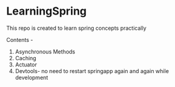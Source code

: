 # LearningSpring
This repo is created to learn spring concepts practically

Contents -
1. Asynchronous Methods
2. Caching
3. Actuator
4. Devtools- no need to restart springapp again and again while development
